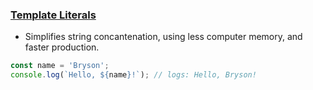 ### [Template Literals](https://developer.mozilla.org/en-US/docs/Web/JavaScript/Reference/Template_literals)
* Simplifies string concantenation, using less computer memory, and faster production.

```javascript
const name = 'Bryson';
console.log(`Hello, ${name}!`); // logs: Hello, Bryson!
```
